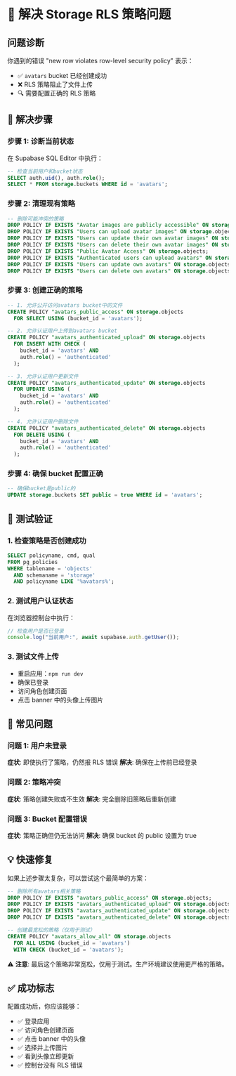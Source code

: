 # 🔐 解决 Storage RLS 策略问题

## 问题诊断

你遇到的错误 "new row violates row-level security policy" 表示：

- ✅ `avatars` bucket 已经创建成功
- ❌ RLS 策略阻止了文件上传
- 🔍 需要配置正确的 RLS 策略

## 🎯 解决步骤

### 步骤 1: 诊断当前状态

在 Supabase SQL Editor 中执行：

```sql
-- 检查当前用户和bucket状态
SELECT auth.uid(), auth.role();
SELECT * FROM storage.buckets WHERE id = 'avatars';
```

### 步骤 2: 清理现有策略

```sql
-- 删除可能冲突的策略
DROP POLICY IF EXISTS "Avatar images are publicly accessible" ON storage.objects;
DROP POLICY IF EXISTS "Users can upload avatar images" ON storage.objects;
DROP POLICY IF EXISTS "Users can update their own avatar images" ON storage.objects;
DROP POLICY IF EXISTS "Users can delete their own avatar images" ON storage.objects;
DROP POLICY IF EXISTS "Public Avatar Access" ON storage.objects;
DROP POLICY IF EXISTS "Authenticated users can upload avatars" ON storage.objects;
DROP POLICY IF EXISTS "Users can update own avatars" ON storage.objects;
DROP POLICY IF EXISTS "Users can delete own avatars" ON storage.objects;
```

### 步骤 3: 创建正确的策略

```sql
-- 1. 允许公开访问avatars bucket中的文件
CREATE POLICY "avatars_public_access" ON storage.objects
  FOR SELECT USING (bucket_id = 'avatars');

-- 2. 允许认证用户上传到avatars bucket
CREATE POLICY "avatars_authenticated_upload" ON storage.objects
  FOR INSERT WITH CHECK (
    bucket_id = 'avatars' AND
    auth.role() = 'authenticated'
  );

-- 3. 允许认证用户更新文件
CREATE POLICY "avatars_authenticated_update" ON storage.objects
  FOR UPDATE USING (
    bucket_id = 'avatars' AND
    auth.role() = 'authenticated'
  );

-- 4. 允许认证用户删除文件
CREATE POLICY "avatars_authenticated_delete" ON storage.objects
  FOR DELETE USING (
    bucket_id = 'avatars' AND
    auth.role() = 'authenticated'
  );
```

### 步骤 4: 确保 bucket 配置正确

```sql
-- 确保bucket是public的
UPDATE storage.buckets SET public = true WHERE id = 'avatars';
```

## 🧪 测试验证

### 1. 检查策略是否创建成功

```sql
SELECT policyname, cmd, qual
FROM pg_policies
WHERE tablename = 'objects'
  AND schemaname = 'storage'
  AND policyname LIKE '%avatars%';
```

### 2. 测试用户认证状态

在浏览器控制台中执行：

```javascript
// 检查用户是否已登录
console.log("当前用户:", await supabase.auth.getUser());
```

### 3. 测试文件上传

- 重启应用：`npm run dev`
- 确保已登录
- 访问角色创建页面
- 点击 banner 中的头像上传图片

## 🚨 常见问题

### 问题 1: 用户未登录

**症状**: 即使执行了策略，仍然报 RLS 错误
**解决**: 确保在上传前已经登录

### 问题 2: 策略冲突

**症状**: 策略创建失败或不生效
**解决**: 完全删除旧策略后重新创建

### 问题 3: Bucket 配置错误

**症状**: 策略正确但仍无法访问
**解决**: 确保 bucket 的 public 设置为 true

## 💡 快速修复

如果上述步骤太复杂，可以尝试这个最简单的方案：

```sql
-- 删除所有avatars相关策略
DROP POLICY IF EXISTS "avatars_public_access" ON storage.objects;
DROP POLICY IF EXISTS "avatars_authenticated_upload" ON storage.objects;
DROP POLICY IF EXISTS "avatars_authenticated_update" ON storage.objects;
DROP POLICY IF EXISTS "avatars_authenticated_delete" ON storage.objects;

-- 创建最宽松的策略（仅用于测试）
CREATE POLICY "avatars_allow_all" ON storage.objects
  FOR ALL USING (bucket_id = 'avatars')
  WITH CHECK (bucket_id = 'avatars');
```

⚠️ **注意**: 最后这个策略非常宽松，仅用于测试。生产环境建议使用更严格的策略。

## ✅ 成功标志

配置成功后，你应该能够：

- ✅ 登录应用
- ✅ 访问角色创建页面
- ✅ 点击 banner 中的头像
- ✅ 选择并上传图片
- ✅ 看到头像立即更新
- ✅ 控制台没有 RLS 错误
